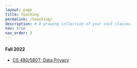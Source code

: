 ```yaml
---
layout: page
title: Teaching
permalink: /teaching/
description: # A growing collection of your cool classes.
nav: true
nav_order: 3
---
```


<!-- pages/teaching.md -->

#### Fall 2022

* [CS 480/580T: Data Privacy]({{site.url}}/f22_data_privacy)

